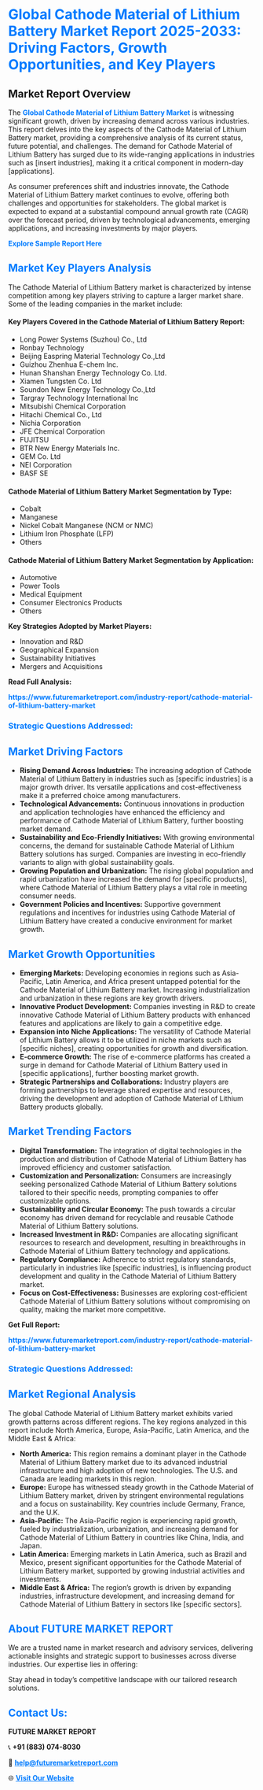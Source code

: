<h1 style="color: #007BFF;">Global Cathode Material of Lithium Battery Market Report 2025-2033: Driving Factors, Growth Opportunities, and Key Players</h1>

<section id="overview">
<h2>Market Report Overview</h2>
<p>The <a href="https://www.futuremarketreport.com/industry-report/cathode-material-of-lithium-battery-market" style="color: #007BFF; text-decoration: none;"><strong>Global Cathode Material of Lithium Battery Market</strong></a> is witnessing significant growth, driven by increasing demand across various industries. This report delves into the key aspects of the Cathode Material of Lithium Battery market, providing a comprehensive analysis of its current status, future potential, and challenges. The demand for Cathode Material of Lithium Battery has surged due to its wide-ranging applications in industries such as [insert industries], making it a critical component in modern-day [applications].</p>
<p>As consumer preferences shift and industries innovate, the Cathode Material of Lithium Battery market continues to evolve, offering both challenges and opportunities for stakeholders. The global market is expected to expand at a substantial compound annual growth rate (CAGR) over the forecast period, driven by technological advancements, emerging applications, and increasing investments by major players.</p>
</section>

<section id="overview">
<p><a href="https://www.futuremarketreport.com/request-sample/reportId=59167" style="color: #007BFF; text-decoration: none;"><strong>Explore Sample Report Here</strong></a></p>
</section>

<section id="key-players">
<h2 style="color: #007BFF;">Market Key Players Analysis</h2>
<p>The Cathode Material of Lithium Battery market is characterized by intense competition among key players striving to capture a larger market share. Some of the leading companies in the market include:</p>
<h4>Key Players Covered in the Cathode Material of Lithium Battery Report:</h4>
<ul><li>Long Power Systems (Suzhou) Co., Ltd</li><li>Ronbay Technology</li><li>Beijing Easpring Material Technology Co.,Ltd</li><li>Guizhou Zhenhua E-chem Inc.</li><li>Hunan Shanshan Energy Technology Co. Ltd.</li><li>Xiamen Tungsten Co. Ltd</li><li>Soundon New Energy Technology Co.,Ltd</li><li>Targray Technology International Inc</li><li>Mitsubishi Chemical Corporation</li><li>Hitachi Chemical Co., Ltd</li><li>Nichia Corporation</li><li>JFE Chemical Corporation</li><li>FUJITSU</li><li>BTR New Energy Materials Inc.</li><li>GEM Co. Ltd</li><li>NEI Corporation</li><li>BASF SE</li></ul>
<h4>Cathode Material of Lithium Battery Market Segmentation by Type:</h4>
<ul><li>Cobalt</li><li>Manganese</li><li>Nickel Cobalt Manganese (NCM or NMC)</li><li>Lithium Iron Phosphate (LFP)</li><li>Others</li></ul>

<h4>Cathode Material of Lithium Battery Market Segmentation by Application:</h4>
<ul><li>Automotive</li><li>Power Tools</li><li>Medical Equipment</li><li>Consumer Electronics Products</li><li>Others</li></ul>
<p><strong>Key Strategies Adopted by Market Players:</strong></p>
<ul>
<li>Innovation and R&D</li>
<li>Geographical Expansion</li>
<li>Sustainability Initiatives</li>
<li>Mergers and Acquisitions</li>
</ul>
</section>

<section>
<p><strong>Read Full Analysis: </strong></p><a href="https://www.futuremarketreport.com/industry-report/cathode-material-of-lithium-battery-market" style="color: #007BFF; text-decoration: none;"><strong>https://www.futuremarketreport.com/industry-report/cathode-material-of-lithium-battery-market</strong></a>
<h3 style="color: #007BFF;">Strategic Questions Addressed:</h3>
</section>

<section id="driving-factors">
<h2 style="color: #007BFF;">Market Driving Factors</h2>
<ul>
<li><strong>Rising Demand Across Industries:</strong> The increasing adoption of Cathode Material of Lithium Battery in industries such as [specific industries] is a major growth driver. Its versatile applications and cost-effectiveness make it a preferred choice among manufacturers.</li>
<li><strong>Technological Advancements:</strong> Continuous innovations in production and application technologies have enhanced the efficiency and performance of Cathode Material of Lithium Battery, further boosting market demand.</li>
<li><strong>Sustainability and Eco-Friendly Initiatives:</strong> With growing environmental concerns, the demand for sustainable Cathode Material of Lithium Battery solutions has surged. Companies are investing in eco-friendly variants to align with global sustainability goals.</li>
<li><strong>Growing Population and Urbanization:</strong> The rising global population and rapid urbanization have increased the demand for [specific products], where Cathode Material of Lithium Battery plays a vital role in meeting consumer needs.</li>
<li><strong>Government Policies and Incentives:</strong> Supportive government regulations and incentives for industries using Cathode Material of Lithium Battery have created a conducive environment for market growth.</li>
</ul>
</section>

<section id="growth-opportunities">
<h2 style="color: #007BFF;">Market Growth Opportunities</h2>
<ul>
<li><strong>Emerging Markets:</strong> Developing economies in regions such as Asia-Pacific, Latin America, and Africa present untapped potential for the Cathode Material of Lithium Battery market. Increasing industrialization and urbanization in these regions are key growth drivers.</li>
<li><strong>Innovative Product Development:</strong> Companies investing in R&D to create innovative Cathode Material of Lithium Battery products with enhanced features and applications are likely to gain a competitive edge.</li>
<li><strong>Expansion into Niche Applications:</strong> The versatility of Cathode Material of Lithium Battery allows it to be utilized in niche markets such as [specific niches], creating opportunities for growth and diversification.</li>
<li><strong>E-commerce Growth:</strong> The rise of e-commerce platforms has created a surge in demand for Cathode Material of Lithium Battery used in [specific applications], further boosting market growth.</li>
<li><strong>Strategic Partnerships and Collaborations:</strong> Industry players are forming partnerships to leverage shared expertise and resources, driving the development and adoption of Cathode Material of Lithium Battery products globally.</li>
</ul>
</section>

<section id="trending-factors">
<h2 style="color: #007BFF;">Market Trending Factors</h2>
<ul>
<li><strong>Digital Transformation:</strong> The integration of digital technologies in the production and distribution of Cathode Material of Lithium Battery has improved efficiency and customer satisfaction.</li>
<li><strong>Customization and Personalization:</strong> Consumers are increasingly seeking personalized Cathode Material of Lithium Battery solutions tailored to their specific needs, prompting companies to offer customizable options.</li>
<li><strong>Sustainability and Circular Economy:</strong> The push towards a circular economy has driven demand for recyclable and reusable Cathode Material of Lithium Battery solutions.</li>
<li><strong>Increased Investment in R&D:</strong> Companies are allocating significant resources to research and development, resulting in breakthroughs in Cathode Material of Lithium Battery technology and applications.</li>
<li><strong>Regulatory Compliance:</strong> Adherence to strict regulatory standards, particularly in industries like [specific industries], is influencing product development and quality in the Cathode Material of Lithium Battery market.</li>
<li><strong>Focus on Cost-Effectiveness:</strong> Businesses are exploring cost-efficient Cathode Material of Lithium Battery solutions without compromising on quality, making the market more competitive.</li>
</ul>
</section>

<section>
<p><strong>Get Full Report: </strong></p><a href="https://www.futuremarketreport.com/industry-report/cathode-material-of-lithium-battery-market" style="color: #007BFF; text-decoration: none;"><strong>https://www.futuremarketreport.com/industry-report/cathode-material-of-lithium-battery-market</strong></a>
<h3 style="color: #007BFF;">Strategic Questions Addressed:</h3>
</section>


<section id="regional-analysis">
<h2 style="color: #007BFF;">Market Regional Analysis</h2>
<p>The global Cathode Material of Lithium Battery market exhibits varied growth patterns across different regions. The key regions analyzed in this report include North America, Europe, Asia-Pacific, Latin America, and the Middle East & Africa:</p>
<ul>
<li><strong>North America:</strong> This region remains a dominant player in the Cathode Material of Lithium Battery market due to its advanced industrial infrastructure and high adoption of new technologies. The U.S. and Canada are leading markets in this region.</li>
<li><strong>Europe:</strong> Europe has witnessed steady growth in the Cathode Material of Lithium Battery market, driven by stringent environmental regulations and a focus on sustainability. Key countries include Germany, France, and the U.K.</li>
<li><strong>Asia-Pacific:</strong> The Asia-Pacific region is experiencing rapid growth, fueled by industrialization, urbanization, and increasing demand for Cathode Material of Lithium Battery in countries like China, India, and Japan.</li>
<li><strong>Latin America:</strong> Emerging markets in Latin America, such as Brazil and Mexico, present significant opportunities for the Cathode Material of Lithium Battery market, supported by growing industrial activities and investments.</li>
<li><strong>Middle East & Africa:</strong> The region’s growth is driven by expanding industries, infrastructure development, and increasing demand for Cathode Material of Lithium Battery in sectors like [specific sectors].</li>
</ul>
</section>

<footer>
<h2 style="color: #007BFF;">About FUTURE MARKET REPORT</h2>
<p>We are a trusted name in market research and advisory services, delivering actionable insights and strategic support to businesses across diverse industries. Our expertise lies in offering:</p>

<p>Stay ahead in today’s competitive landscape with our tailored research solutions.</p>

<h2 style="color: #007BFF;">Contact Us:</h2>
<p><strong>FUTURE MARKET REPORT</strong></p>
<p>📞 <strong>+91 (883) 074-8030</strong></p>
<p>📧 <strong><a href="mailto:help@futuremarketreport.com" style="color: #007BFF;">help@futuremarketreport.com</a></strong></p>
<p>🌐 <strong><a href="https://www.futuremarketreport.com/" style="color: #007BFF;">Visit Our Website</a></strong></p>
</footer>